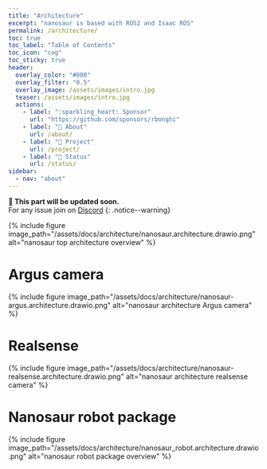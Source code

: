 ```yaml
---
title: "Architecture"
excerpt: "nanosaur is based with ROS2 and Isaac ROS"
permalink: /architecture/
toc: true
toc_label: "Table of Contents"
toc_icon: "cog"
toc_sticky: true
header:
  overlay_color: "#000"
  overlay_filter: "0.5"
  overlay_image: /assets/images/intro.jpg
  teaser: /assets/images/intro.jpg
  actions:
    - label: ":sparkling_heart: Sponsor"
      url: "https://github.com/sponsors/rbonghi"
    - label: "🦕 About"
      url: /about/
    - label: "👷 Project"
      url: /project/
    - label: "🚦 Status"
      url: /status/
sidebar:
  - nav: "about"
---
```


**:construction: This part will be updated soon.**<br/>For any issue join on [Discord](https://discord.gg/NSrC52P5mw)
{: .notice--warning}

{% include figure image_path="/assets/docs/architecture/nanosaur.architecture.drawio.png" alt="nanosaur top architecture overview" %}

# Argus camera

{% include figure image_path="/assets/docs/architecture/nanosaur-argus.architecture.drawio.png" alt="nanosaur architecture Argus camera" %}

# Realsense

{% include figure image_path="/assets/docs/architecture/nanosaur-realsense.architecture.drawio.png" alt="nanosaur architecture realsense camera" %}

# Nanosaur robot package

{% include figure image_path="/assets/docs/architecture/nanosaur_robot.architecture.drawio.png" alt="nanosaur robot package overview" %}